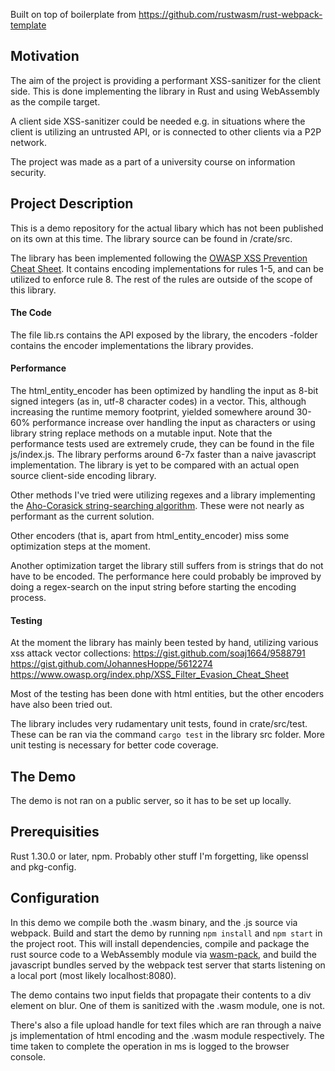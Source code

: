 Built on top of boilerplate from https://github.com/rustwasm/rust-webpack-template

## Motivation
The aim of the project is providing a performant XSS-sanitizer for the client side. This is done implementing the library in Rust and using WebAssembly as the compile target.

A client side XSS-sanitizer could be needed e.g. in situations where the client is utilizing an untrusted API, or is connected to other clients via a P2P network.

The project was made as a part of a university course on information security.

## Project Description
This is a demo repository for the actual libary which has not been published on its own at this time. The library source can be found in /crate/src. 

The library has been implemented following the [OWASP XSS Prevention Cheat Sheet](https://github.com/OWASP/CheatSheetSeries/blob/master/cheatsheets/Cross_Site_Scripting_Prevention_Cheat_Sheet.md). It contains encoding implementations for rules 1-5, and can be utilized to enforce rule 8. The rest of the rules are outside of the scope of this library.

#### The Code
The file lib.rs contains the API exposed by the library, the encoders -folder contains the encoder implementations the library provides.

#### Performance
The html_entity_encoder has been optimized by handling the input as 8-bit signed integers (as in, utf-8 character codes) in a vector. This, although increasing the runtime memory footprint, yielded somewhere around 30-60% performance increase over handling the input as characters or using library string replace methods on a mutable input. Note that the performance tests used are extremely crude, they can be found in the file js/index.js. The library performs around 6-7x faster than a naive javascript implementation. The library is yet to be compared with an actual open source client-side encoding library.

Other methods I've tried were utilizing regexes and a library implementing the [Aho-Corasick string-searching algorithm](https://en.wikipedia.org/wiki/Aho%E2%80%93Corasick_algorithm). These were not nearly as performant as the current solution.

Other encoders (that is, apart from html_entity_encoder) miss some optimization steps at the moment.

Another optimization target the library still suffers from is strings that do not have to be encoded. The performance here could probably be improved by doing a regex-search on the input string before starting the encoding process.

#### Testing
At the moment the library has mainly been tested by hand, utilizing various xss attack vector collections:
https://gist.github.com/soaj1664/9588791  
https://gist.github.com/JohannesHoppe/5612274  
https://www.owasp.org/index.php/XSS_Filter_Evasion_Cheat_Sheet

Most of the testing has been done with html entities, but the other encoders have also been tried out.

The library includes very rudamentary unit tests, found in crate/src/test. These can be ran via the command `cargo test` in the library src folder. More unit testing is necessary for better code coverage.

## The Demo
The demo is not ran on a public server, so it has to be set up locally.

## Prerequisities
Rust 1.30.0 or later, npm. Probably other stuff I'm forgetting, like openssl and pkg-config.

## Configuration
In this demo we compile both the .wasm binary, and the .js source via webpack. Build and start the demo by running `npm install` and `npm start` in the project root. This will install dependencies, compile and package the rust source code to a WebAssembly module via [wasm-pack](https://github.com/rustwasm/wasm-pack), and build the javascript bundles served by the webpack test server that starts listening on a local port (most likely localhost:8080).

The demo contains two input fields that propagate their contents to a div element on blur. One of them is sanitized with the .wasm module, one is not. 

There's also a file upload handle for text files which are ran through a naive js implementation of html encoding and the .wasm module respectively. The time taken to complete the operation in ms is logged to the browser console.
